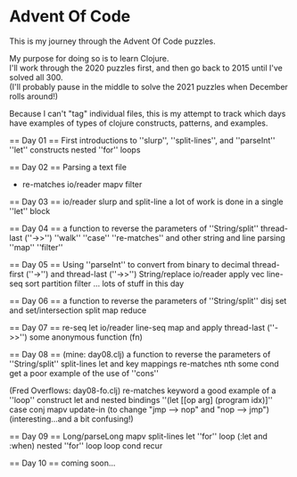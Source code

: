 # Advent Of Code

This is my journey through the Advent Of Code puzzles.  

My purpose for doing so is to learn Clojure.  
I'll work through the 2020 puzzles first, and then go back to 2015 until I've solved all 300.  
(I'll probably pause in the middle to solve the 2021 puzzles when December rolls around!)

Because I can't "tag" individual files, this is my attempt to track which days have examples of
types of clojure constructs, patterns, and examples.

== Day 01 ==
First introductions to ''slurp'', ''split-lines'', and ''parseInt''
''let'' constructs
nested ''for'' loops

== Day 02 ==
Parsing a text file
- re-matches
io/reader
mapv
filter

== Day 03 ==
io/reader
slurp and split-line
a lot of work is done in a single ''let'' block

== Day 04 ==
a function to reverse the parameters of ''String/split''
thread-last (''->>'')
''walk''
''case''
''re-matches'' and other string and line parsing
''map''
''filter''

== Day 05 ==
Using ''parseInt'' to convert from binary to decimal
thread-first (''->'') and thread-last (''->>'') 
String/replace
io/reader
apply
vec
line-seq
sort
partition
filter
... lots of stuff in this day

== Day 06 ==
a function to reverse the parameters of ''String/split''
disj
set and set/intersection
split
map
reduce

== Day 07 ==
re-seq
let
io/reader
line-seq
map and apply
thread-last (''->>'')
some
anonymous function (fn)

== Day 08 == 
(mine: day08.clj)
a function to reverse the parameters of ''String/split''
split-lines
let and key mappings
re-matches
nth
some
cond
get
a poor example of the use of ''cons''

(Fred Overflows: day08-fo.clj)
re-matches
keyword
a good example of a ''loop'' construct
let and nested bindings ''(let [[op arg] (program idx)]''
case
conj
mapv
update-in (to change "jmp --> nop" and "nop --> jmp") (interesting...and a bit confusing!)

== Day 09 ==
Long/parseLong
mapv
split-lines
let
''for'' loop (:let and :when)
nested ''for'' loop
loop cond recur

== Day 10 == 
coming soon...
